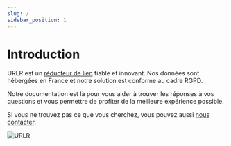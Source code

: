 ```yaml
---
slug: /
sidebar_position: 1
---
```


# Introduction

URLR est un [réducteur de lien](https://urlr.me) fiable et innovant. Nos données sont hébergées en France et notre solution est conforme au cadre RGPD.

Notre documentation est là pour vous aider à trouver les réponses à vos questions et vous permettre de profiter de la meilleure expérience possible.

Si vous ne trouvez pas ce que vous cherchez, vous pouvez aussi [nous contacter](https://urlr.me/contact).

![URLR](/img/docs/mockup_fr.webp)